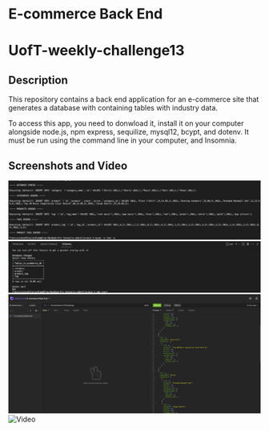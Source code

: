 # E-commerce Back End 
# UofT-weekly-challenge13

## Description

This repository contains a back end application for an e-commerce site that generates a database with containing tables with industry data. 

To access this app, you need to donwload it, install it on your computer alongside node.js, npm express, sequilize, mysql12, bcypt, and dotenv. It must be run using the command line in your computer, and Insomnia. 

## Screenshots and Video

![ScreenShot](/assets/images/Sample1.jpeg)
![ScreenShot](/assets/images/Sample2.jpeg)
![ScreenShot](/assets/images/Sample3.jpeg)
![Video](https://drive.google.com/file/d/18LCsWhLiPK5LdBvpQDfoDQYSan7padOL/view?usp=sharing)